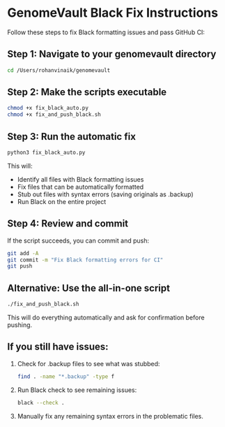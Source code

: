 # GenomeVault Black Fix Instructions

Follow these steps to fix Black formatting issues and pass GitHub CI:

## Step 1: Navigate to your genomevault directory
```bash
cd /Users/rohanvinaik/genomevault
```

## Step 2: Make the scripts executable
```bash
chmod +x fix_black_auto.py
chmod +x fix_and_push_black.sh
```

## Step 3: Run the automatic fix
```bash
python3 fix_black_auto.py
```

This will:
- Identify all files with Black formatting issues
- Fix files that can be automatically formatted
- Stub out files with syntax errors (saving originals as .backup)
- Run Black on the entire project

## Step 4: Review and commit
If the script succeeds, you can commit and push:

```bash
git add -A
git commit -m "Fix Black formatting errors for CI"
git push
```

## Alternative: Use the all-in-one script
```bash
./fix_and_push_black.sh
```

This will do everything automatically and ask for confirmation before pushing.

## If you still have issues:

1. Check for .backup files to see what was stubbed:
   ```bash
   find . -name "*.backup" -type f
   ```

2. Run Black check to see remaining issues:
   ```bash
   black --check .
   ```

3. Manually fix any remaining syntax errors in the problematic files.
